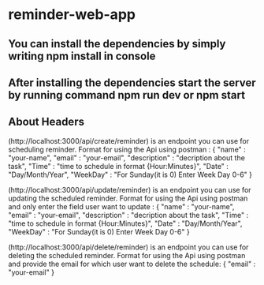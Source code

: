 # reminder-web-app


## You can install  the dependencies by simply writing npm install in console
## After installing the dependencies start the server by running command npm run dev or npm start

## About Headers
(http://localhost:3000/api/create/reminder) is an endpoint you can use for scheduling reminder.
Format for using the Api using postman : 
    {
    "name" : "your-name",
    "email" : "your-email",
    "description" : "decription about the task",
    "Time" : "time to schedule in format {Hour:Minutes}",
    "Date" : "Day/Month/Year",
    "WeekDay" : "For Sunday(it is 0) Enter Week Day 0-6"
}

(http://localhost:3000/api/update/reminder) is an endpoint you can use for updating the scheduled reminder.
Format for using the Api using postman and only enter the field user want to update : 
    {
    "name" : "your-name",
    "email" : "your-email",
    "description" : "decription about the task",
    "Time" : "time to schedule in format {Hour:Minutes}",
    "Date" : "Day/Month/Year",
    "WeekDay" : "For Sunday(it is 0) Enter Week Day 0-6"
}

(http://localhost:3000/api/delete/reminder) is an endpoint you can use for deleting the scheduled reminder.
Format for using the Api using postman and provide the email for which user want to delete the schedule: 
    {
    "email" : "your-email"
}
